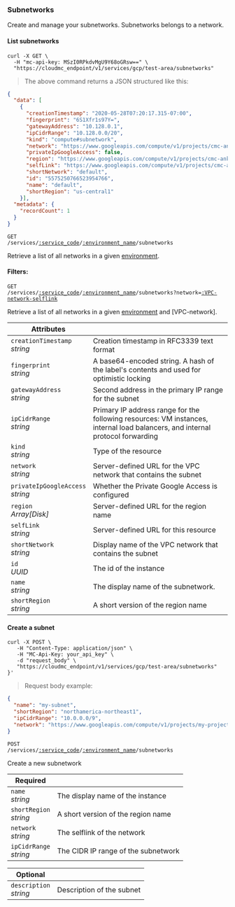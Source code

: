 ### Subnetworks
Create and manage your subnetworks. Subnetworks belongs to a network.

<!-------------------- LIST INSTANCES -------------------->

#### List subnetworks

```shell
curl -X GET \
  -H "mc-api-key: MSzI0RPkdvMgU9Y68oGRsw==" \
  "https://cloudmc_endpoint/v1/services/gcp/test-area/subnetworks"
```
> The above command returns a JSON structured like this:

```json
{
  "data": [
    {
      "creationTimestamp": "2020-05-28T07:20:17.315-07:00",
      "fingerprint": "6S1Xfr1s97Y=",
      "gatewayAddress": "10.128.0.1",
      "ipCidrRange": "10.128.0.0/20",
      "kind": "compute#subnetwork",
      "network": "https://www.googleapis.com/compute/v1/projects/cmc-ankhang-gcp-env-ggb/global/networks/default",
      "privateIpGoogleAccess": false,
      "region": "https://www.googleapis.com/compute/v1/projects/cmc-ankhang-gcp-env-ggb/regions/us-central1",
      "selfLink": "https://www.googleapis.com/compute/v1/projects/cmc-ankhang-gcp-env-ggb/regions/us-central1/subnetworks/default",
      "shortNetwork": "default",
      "id": "5575250766523954766",
      "name": "default",
      "shortRegion": "us-central1"
    }],
  "metadata": {
    "recordCount": 1
  }
}
```

<code>GET /services/<a href="#administration-service-connections">:service_code</a>/<a href="#administration-environments">:environment_name</a>/subnetworks</code>

Retrieve a list of all networks in a given [environment](#administration-environments).

#### Filters:

<code>GET /services/<a href="#administration-service-connections">:service_code</a>/<a href="#administration-environments">:environment_name</a>/subnetworks?network=<a href="#VPC-network-selflink">:VPC-network-selflink</a></code>

Retrieve a list of all networks in a given [environment](#administration-environments) and [VPC-network].

Attributes | &nbsp;
------- | -----------
`creationTimestamp`<br/>*string* | Creation timestamp in RFC3339 text format
`fingerprint`<br/>*string* | A base64-encoded string. A hash of the label's contents and used for optimistic locking
`gatewayAddress`<br/>*string* | Second address in the primary IP range for the subnet
`ipCidrRange`<br/>*string* | Primary IP address range for the following resources: VM instances, internal load balancers, and internal protocol forwarding
`kind`<br/>*string* | Type of the resource
`network`<br/>*string* | Server-defined URL for the VPC network that contains the subnet
`privateIpGoogleAccess`<br/>*string* | Whether the Private Google Access is configured
`region`<br/>*Array[Disk]* | Server-defined URL for the region name
`selfLink`<br/>*string* | Server-defined URL for this resource
`shortNetwork`<br/>*string* | Display name of the VPC network that contains the subnet
`id`<br/>*UUID* | The id of the instance
`name`<br/>*string* | The display name of the subnetwork.
`shortRegion`<br/>*string* | A short version of the region name

<!-------------------- CREATE A SUBNETWORK -------------------->

#### Create a subnet

```shell
curl -X POST \
   -H "Content-Type: application/json" \
   -H "MC-Api-Key: your_api_key" \
   -d "request_body" \
   "https://cloudmc_endpoint/v1/services/gcp/test-area/subnetworks"
}'
```
> Request body example:

```json
{
  "name": "my-subnet",
  "shortRegion": "northamerica-northeast1",
  "ipCidrRange": "10.0.0.0/9",
  "network": "https://www.googleapis.com/compute/v1/projects/my-project/global/networks/my-network"
}
```

<code>POST /services/<a href="#administration-service-connections">:service_code</a>/<a href="#administration-environments">:environment_name</a>/subnetworks</code>

Create a new subnetwork

Required | &nbsp;
------- | -----------
`name`<br/>*string* | The display name of the instance
`shortRegion`<br/>*string* | A short version of the region name
`network`<br/>*string* | The selflink of the network
`ipCidrRange`<br/>*string* | The CIDR IP range of the subnetwork

Optional | &nbsp;
------- | -----------
`description`<br/>*string* | Description of the subnet